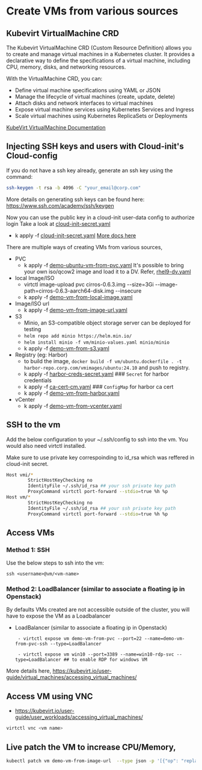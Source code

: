 # Create VMs from various sources

## Kubevirt VirtualMachine CRD

The Kubevirt VirtualMachine CRD (Custom Resource Definition) allows you to create and manage virtual machines in a Kubernetes cluster. It provides a declarative way to define the specifications of a virtual machine, including CPU, memory, disks, and networking resources.

With the VirtualMachine CRD, you can:

- Define virtual machine specifications using YAML or JSON
- Manage the lifecycle of virtual machines (create, update, delete)
- Attach disks and network interfaces to virtual machines
- Expose virtual machine services using Kubernetes Services and Ingress
- Scale virtual machines using Kubernetes ReplicaSets or Deployments

[KubeVirt VirtualMachine Documentation](https://kubevirt.io/user-guide/virtual_machines/creating_vms/)

## Injecting SSH keys and users with Cloud-init's Cloud-config
If you do not have a ssh key already, generate an ssh key using the command:
```bash
ssh-keygen -t rsa -b 4096 -C "your_email@corp.com"
```
More details on generating ssh keys can be found here: https://www.ssh.com/academy/ssh/keygen

Now you can use the public key in a cloud-init user-data config to authorize login
Take a look at [cloud-init-secret.yaml](cloud-init-secret.yaml)
  - k apply -f [cloud-init-secret.yaml](cloud-init-secret.yaml)
[More docs here](https://kubevirt.io/user-guide/virtual_machines/startup_scripts/#injecting-ssh-keys-with-cloud-inits-cloud-config)


There are multiple ways of creating VMs from various sources, 

- PVC
    - k apply -f [demo-ubuntu-vm-from-pvc.yaml](demo-ubuntu-vm-from-pvc.yaml)
    It's possible to bring your own iso/qcow2 image and load it to a DV. Refer, [rhel9-dv.yaml](rhel9-dv.yaml)
- local Image/ISO
    - virtctl image-upload pvc cirros-0.6.3.img --size=3Gi --image-path=cirros-0.6.3-aarch64-disk.img --insecure
    - k apply -f [demo-vm-from-local-image.yaml](demo-vm-from-local-image.yaml)
- Image/ISO url 
    - k apply -f [demo-vm-from-image-url.yaml](demo-vm-from-image-url.yaml)
- S3
    - Minio, an S3-compatible object storage server can be deployed for testing
    - `helm repo add minio https://helm.min.io/` 
    - `helm install minio -f vm/minio-values.yaml minio/minio`
    - k apply -f [demo-vm-from-s3.yaml](demo-vm-from-s3.yaml)
- Registry (eg: Harbor)
    - to build the image, `docker build -f vm/ubuntu.dockerfile . -t harbor-repo.corp.com/vmimages/ubuntu:24.10` and push to registry.
    - k apply -f [harbor-creds-secret.yaml](harbor-creds-secret.yaml) ### `Secret` for harbor credentials
    - k apply -f [ca-cert-cm.yaml](ca-cert-cm.yaml) ### `ConfigMap` for harbor ca cert
    - k apply -f [demo-vm-from-harbor.yaml](demo-vm-from-harbor.yaml)
- vCenter
    - k apply -f [demo-vm-from-vcenter.yaml](demo-vm-from-vcenter.yaml)

## SSH to the vm
Add the below configuration to your ~/.ssh/config to ssh into the vm. You would also need virtctl installed.

Make sure to use private key correspoinding to id_rsa which was reffered in cloud-init secret.


``` bash
Host vmi/*
        StrictHostKeyChecking no
        IdentityFile ~/.ssh/id_rsa ## your ssh private key path 
        ProxyCommand virtctl port-forward --stdio=true %h %p
Host vm/*
        StrictHostKeyChecking no
        IdentityFile ~/.ssh/id_rsa ## your ssh private key path 
        ProxyCommand virtctl port-forward --stdio=true %h %p
```
## Access VMs
### Method 1: SSH
Use the below steps to ssh into the vm:

`ssh <username>@vm/<vm-name>`

### Method 2: LoadBalancer (similar to associate a floating ip in Openstack)
By defaults VMs created are not accessible outside of the cluster, you will have to expose the VM as a Loadbalancer
 - LoadBalancer (similar to associate a floating ip in Openstack)

        - virtctl expose vm demo-vm-from-pvc --port=22 --name=demo-vm-from-pvc-ssh --type=LoadBalancer

        - virtctl expose vm win10 --port=3389 --name=win10-rdp-svc --type=LoadBalancer ## to enable RDP for windows VM

More details here, https://kubevirt.io/user-guide/virtual_machines/accessing_virtual_machines/ 



## Access VM using VNC
- https://kubevirt.io/user-guide/user_workloads/accessing_virtual_machines/

``` bash
virtctl vnc <vm name>
```

## Live patch the VM to increase CPU/Memory, 


``` bash
kubectl patch vm demo-vm-from-image-url  --type json -p '[{"op": "replace", "path": "/spec/instancetype", "value": {"name": "u1.large", "revisionName": ""}}]'
``` 